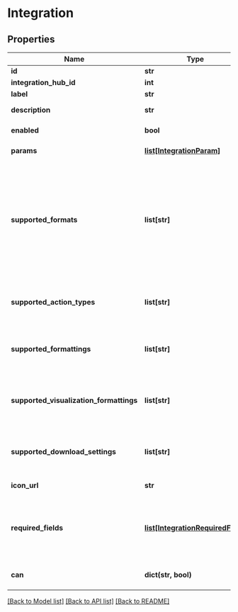 # Integration

## Properties
Name | Type | Description | Notes
------------ | ------------- | ------------- | -------------
**id** | **str** | ID of the integration. | [optional] 
**integration_hub_id** | **int** | ID of the integration hub. | [optional] 
**label** | **str** | Label for the integration. | [optional] 
**description** | **str** | Description of the integration. | [optional] 
**enabled** | **bool** | Whether the integration is available to users. | [optional] 
**params** | [**list[IntegrationParam]**](IntegrationParam.md) | Array of params for the integration. | [optional] 
**supported_formats** | **list[str]** | A list of data formats the integration supports. Valid values are: \&quot;txt\&quot;, \&quot;csv\&quot;, \&quot;inline_json\&quot;, \&quot;json\&quot;, \&quot;json_detail\&quot;, \&quot;xlsx\&quot;, \&quot;html\&quot;, \&quot;wysiwyg_pdf\&quot;, \&quot;assembled_pdf\&quot;, \&quot;wysiwyg_png\&quot;, \&quot;csv_zip\&quot;. | [optional] 
**supported_action_types** | **list[str]** | A list of action types the integration supports. Valid values are: \&quot;cell\&quot;, \&quot;query\&quot;, \&quot;dashboard\&quot;. | [optional] 
**supported_formattings** | **list[str]** | A list of formatting options the integration supports. Valid values are: \&quot;formatted\&quot;, \&quot;unformatted\&quot;. | [optional] 
**supported_visualization_formattings** | **list[str]** | A list of visualization formatting options the integration supports. Valid values are: \&quot;apply\&quot;, \&quot;noapply\&quot;. | [optional] 
**supported_download_settings** | **list[str]** | A list of streaming options the integration supports. Valid values are: \&quot;push\&quot;, \&quot;url\&quot;. | [optional] 
**icon_url** | **str** | URL to an icon for the integration. | [optional] 
**required_fields** | [**list[IntegrationRequiredField]**](IntegrationRequiredField.md) | A list of descriptions of required fields that this integration is compatible with. If there are multiple entries in this list, the integration requires more than one field. | [optional] 
**can** | **dict(str, bool)** | Operations the current user is able to perform on this object | [optional] 

[[Back to Model list]](../README.md#documentation-for-models) [[Back to API list]](../README.md#documentation-for-api-endpoints) [[Back to README]](../README.md)


